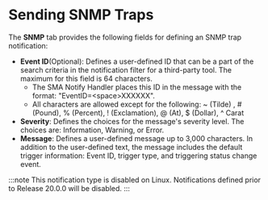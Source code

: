 # Sending SNMP Traps

The **SNMP** tab provides the following fields for defining an SNMP trap
notification:

- **Event ID**(Optional): Defines a user-defined ID that can be a part
    of the search criteria in the notification filter for a third-party
    tool. The maximum for this field is 64 characters.
  - The SMA Notify Handler places this ID in the message with the
        format: "EventID=<space\>XXXXXX".
  - All characters are allowed except for the following: \~ (Tilde)
        , \# (Pound), % (Percent), ! (Exclamation), @ (At), $ (Dollar),
        \^ Carat
- **Severity**: Defines the choices for the message's severity level.
    The choices are: Information, Warning, or Error.
- **Message**: Defines a user-defined message up to 3,000 characters.
    In addition to the user-defined text, the message includes the
    default trigger information: Event ID, trigger type, and triggering
    status change event.

:::note
This notification type is disabled on Linux. Notifications defined prior to Release 20.0.0 will be disabled.
:::
